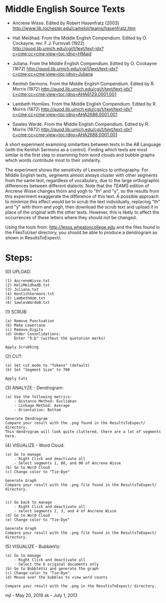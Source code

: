 # Middle English Source Texts

+ Ancrene Wisse. Edited by Robert Hasenfratz (2003)
  http://www.lib.rochester.edu/camelot/teams/hasenfratz.htm

+ Hali Meiðhad. From the Middle English Compendium. Edited by O. Cockayne; rev. F.J. Furnivall (1922)
  http://quod.lib.umich.edu/cgi/t/text/text-idx?c=cme;cc=cme;view=toc;idno=HMaid

+ Juliana. From the Middle English Compendium. Edited by O. Cockayne (1872)
  http://quod.lib.umich.edu/cgi/t/text/text-idx?c=cme;cc=cme;view=toc;idno=Juliana
	  
+ Kentish Sermons. From the Middle English Compendium. Edited by R. Morris (1872)
  http://quod.lib.umich.edu/cgi/t/text/text-idx?c=cme;cc=cme;view=toc;idno=AHA6129.0001.001
	  
+ Lambeth Homilies. From the Middle English Compendium. Edited by R. Morris (1872)
  http://quod.lib.umich.edu/cgi/t/text/text-idx?c=cme;cc=cme;view=toc;idno=AHA2688.0001.001
	  
+ Sawles Warde. From the Middle English Compendium. Edited by R. Morris (1872)
  http://quod.lib.umich.edu/cgi/t/text/text-idx?c=cme;cc=cme;view=toc;idno=AHA2688.0001.001

A short experiment examining similarities between texts in the AB 
Language (with the Kentish Sermons as a control). Finding which texts 
are most similar is the first step to examining from word clouds and 
bubble graphs which words contribute most to their similarity.

The experiment shows the sensitivity of Lexomics to orthography. For 
Middle English texts, segments almost always cluster with other 
segments from the same text, regardless of vocabulary, due to the 
large orthographic differences between different dialects. Note that 
the TEAMS edition of Ancrene Wisse changes thorn and yogh to "th" 
and "y", so the results from this experiment exaggerate the difference 
of this text. A possible approach to minimize this effect would be to 
scrub the text individually, replacing "th" and "y" with thorn and 
yogh, then download the scrub text and upload it in place of the 
original with the other texts. However, this is likely to affect 
the occurrences of these letters where they should not be changed.

Using the tools from:   http://lexos.wheatoncollege.edu
and the files found in the FilesToUse/ directory, you should
be able to produce a dendrogram as shown in ResultsToExpect/.

Steps:
======================================================================
(0) UPLOAD:

    (1) AncreneWisse.txt
    (2) HaliMeidhadB.txt
    (3) Juliana.txt
    (4) KentishSermons.txt
    (5) LambethHom.txt
    (6) SawlesWardeB.txt

(1) SCRUB:

    (a) Remove Punctuation
    (b) Make Lowercase
    (c) Remove Digits
    (d) Under Consolidations:
        Enter "ð:þ" (without the quotation marks)

    Apply Scrubbing
(2) CUT:
    
    (a) Set cut mode to "Tokens" (default)
    (b) Set "Segment Size" to 700
    
    Apply Cuts
(3) ANALYZE - Dendrogram:

    (a) Use the following metrics:
        - Distance Method: Euclidean
        - Linkage Method: Average
        - Orientation: Bottom
    
    Generate Dendrogram
    Compare your result with the .png found in the ResultsToExpect/ directory.
    This dendrogram will look quite cluttered, there are a lot of segments here.
(4) VISUALIZE - Word Cloud:

    (a) Go to manage
        - Right Click and deactivate all 
        - Select segments 1, 88, and 90 of Ancrene Wisse
    (b) Go to Word Cloud
    (c) Change color to "Tie-Dye"
    
    Generate Graph
    Compare your result with the .png file found in the ResultsToExpect/ directory.
    
    
    (c) Go back to manage
        - Right Click and deactivate all
        - select segments 2, 3, and 4 of Ancrene Wisse
    (d) Go to Word Cloud
    (e) Change color to "Tie-Dye"
    
    Generate Graph
    Compare your result with the .png file found in the ResultsToExpect/ directory.
(5) VISUALIZE - BubbleViz:

    (a) Go to manage
        - Right Click and deactivate all
        - Select the 6 original documents only
    (b) Go to BubbleViz and generate the graph
    (c) Change color to "Tie-Dye"
    (d) Mouse over the bubbles to view word counts
    
    Compare your result with the .png in the ResultsToExpect/ directory.


mjl - May 20, 2019
sk - July 1, 2013
